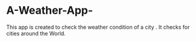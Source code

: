 # A-Weather-App-
This app is created to check the weather condition of a city . It checks for cities around the World. 
